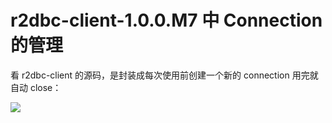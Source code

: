 # r2dbc-client-1.0.0.M7 中 Connection 的管理

看 r2dbc-client 的源码，是封装成每次使用前创建一个新的 connection 用完就自动 close：

![](assets/20190305-1.webp)